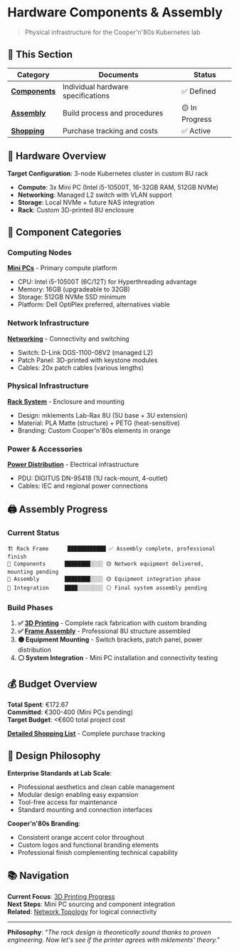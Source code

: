 # Hardware Components & Assembly

> Physical infrastructure for the Cooper'n'80s Kubernetes lab

## 📁 This Section

| Category | Documents | Status |
|----------|-----------|--------|
| **[Components](components/)** | Individual hardware specifications | ✅ Defined |
| **[Assembly](assembly/)** | Build process and procedures | 🟡 In Progress |
| **[Shopping](shopping-list.md)** | Purchase tracking and costs | ✅ Active |

## 🎯 Hardware Overview

**Target Configuration**: 3-node Kubernetes cluster in custom 8U rack
- **Compute**: 3x Mini PC (Intel i5-10500T, 16-32GB RAM, 512GB NVMe)
- **Networking**: Managed L2 switch with VLAN support
- **Storage**: Local NVMe + future NAS integration
- **Rack**: Custom 3D-printed 8U enclosure

## 🔧 Component Categories

### Computing Nodes
**[Mini PCs](components/mini-pcs.md)** - Primary compute platform
- CPU: Intel i5-10500T (6C/12T) for Hyperthreading advantage
- Memory: 16GB (upgradeable to 32GB)
- Storage: 512GB NVMe SSD minimum
- Platform: Dell OptiPlex preferred, alternatives viable

### Network Infrastructure  
**[Networking](components/networking.md)** - Connectivity and switching
- Switch: D-Link DGS-1100-08V2 (managed L2)
- Patch Panel: 3D-printed with keystone modules
- Cables: 20x patch cables (various lengths)

### Physical Infrastructure
**[Rack System](components/rack.md)** - Enclosure and mounting
- Design: mklements Lab-Rax 8U (5U base + 3U extension)
- Material: PLA Matte (structure) + PETG (heat-sensitive)
- Branding: Custom Cooper'n'80s elements in orange

### Power & Accessories
**[Power Distribution](components/power.md)** - Electrical infrastructure
- PDU: DIGITUS DN-95418 (1U rack-mount, 4-outlet)
- Cables: IEC and regional power connections

## 🖨️ Assembly Progress

### Current Status
```
🏗️ Rack Frame      ████████████ ✅ Assembly complete, professional finish
🔧 Components      ████████░░░░ 🟡 Network equipment delivered, mounting pending
📐 Assembly        ████████░░░░ 🟡 Equipment integration phase
🔌 Integration     ████░░░░░░░░ ⚪ Final system assembly pending
```

### Build Phases
1. **✅ [3D Printing](assembly/3d-printing.md)** - Complete rack fabrication with custom branding
2. **✅ [Frame Assembly](assembly/photos/)** - Professional 8U structure assembled
3. **🟡 Equipment Mounting** - Switch brackets, patch panel, power distribution
4. **⚪ System Integration** - Mini PC installation and connectivity testing

## 💰 Budget Overview

**Total Spent**: €172.67  
**Committed**: €300-400 (Mini PCs pending)  
**Target Budget**: <€600 total project cost

**[Detailed Shopping List](shopping-list.md)** - Complete purchase tracking

## 🎯 Design Philosophy

**Enterprise Standards at Lab Scale**:
- Professional aesthetics and clean cable management
- Modular design enabling easy expansion
- Tool-free access for maintenance
- Standard mounting and connection interfaces

**Cooper'n'80s Branding**:
- Consistent orange accent color throughout
- Custom logos and functional branding elements
- Professional finish complementing technical capability

## 📚 Navigation

**Current Focus**: [3D Printing Progress](assembly/3d-printing.md)  
**Next Steps**: Mini PC sourcing and component integration  
**Related**: [Network Topology](../02-design/network-topology.md) for logical connectivity

---

**Philosophy**: *"The rack design is theoretically sound thanks to proven engineering. Now let's see if the printer agrees with mklements' theory."*